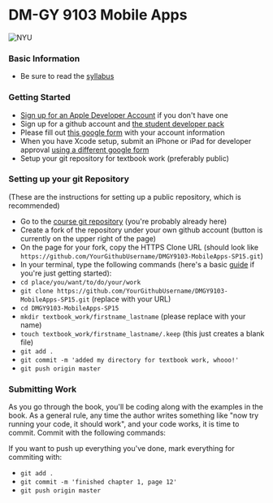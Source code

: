 # DM-GY 9103 Mobile Apps

![NYU](http://ws2.polishedsolid.com/de/nyu_soe_logo.png)
### Basic Information
* Be sure to read the [syllabus](syllabus.md)

### Getting Started
* [Sign up for an Apple Developer Account](https://developer.apple.com/register/index.action) if you don't have one
* Sign up for a github account and [the student developer pack](https://education.github.com/pack)
* Please fill out [this google form](http://goo.gl/forms/MnKIxzNEFX) with your account information
* When you have Xcode setup, submit an iPhone or iPad for developer approval [using a different google form](https://docs.google.com/a/nyu.edu/forms/d/1DQdXXo-1ruxAYjuji_6Qd_80z6FP16cq4HTdK9Zr2so/edit)
* Setup your git repository for textbook work (preferably public)


### Setting up your git Repository
(These are the instructions for setting up a public repository, which is recommended)

* Go to the [course git repository](https://github.com/IDMNYU/DMGY9103-MobileApps-SP15) (you're probably already here)
* Create a fork of the repository under your own github account (button is currently on the upper right of the page)
* On the page for your fork, copy the HTTPS Clone URL (should look like `https://github.com/YourGithubUsername/DMGY9103-MobileApps-SP15.git`)
* In your terminal, type the following commands (here's a basic [guide](https://mattwilcox.net/archives/a-very-basic-introduction-to-the-command-line-terminal-and-shell/) if you're just getting started):
* `cd place/you/want/to/do/your/work`
* `git clone https://github.com/YourGithubUsername/DMGY9103-MobileApps-SP15.git` (replace with your URL)
* `cd DMGY9103-MobileApps-SP15`
* `mkdir textbook_work/firstname_lastname` (please replace with your name)
* `touch textbook_work/firstname_lastname/.keep` (this just creates a blank file)
* `git add .`
* `git commit -m 'added my directory for textbook work, whooo!'`
* `git push origin master`


### Submitting Work

As you go through the book, you'll be coding along with the examples in the book. As a general rule, any time the author writes something like "now try running your code, it should work", and your code works, it is time to commit. Commit with the following commands:

If you want to push up everything you've done, mark everything for commiting with:

* `git add .`
* `git commit -m 'finished chapter 1, page 12'`
* `git push origin master`
